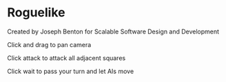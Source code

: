 # Roguelike
Created by Joseph Benton for Scalable Software Design and Development

Click and drag to pan camera

Click attack to attack all adjacent squares

Click wait to pass your turn and let AIs move
